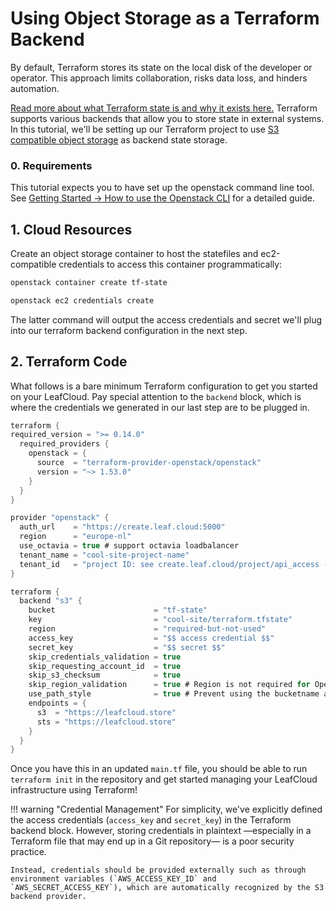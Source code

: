 # Using Object Storage as a Terraform Backend

By default, Terraform stores its state on the local disk of the developer or operator. This approach limits collaboration, risks data loss, and hinders automation.

[Read more about what Terraform state is and why it exists here.](https://developer.hashicorp.com/terraform/language/state)
Terraform supports various backends that allow you to store state in external systems. In this tutorial, we'll be setting up our Terraform project to use [S3 compatible object storage](https://developer.hashicorp.com/terraform/language/backend/s3) as backend state storage.


### 0. Requirements

This tutorial expects you to have set up the openstack command line tool. See [Getting Started -> How to use the Openstack CLI](../../Getting-Started/Using-Openstack-CLI) for a detailed guide.

## 1. Cloud Resources

Create an object storage container to host the statefiles and ec2-compatible credentials to access this container programmatically:
```bash
openstack container create tf-state
```
```bash
openstack ec2 credentials create
```
The latter command will output the access credentials and secret we'll plug into our terraform backend configuration in the next step.


## 2. Terraform Code

What follows is a bare minimum Terraform configuration to get you started on your LeafCloud. Pay special attention to the `backend` block, which is where the credentials we generated in our last step are to be plugged in.
```C
terraform {
required_version = ">= 0.14.0"
  required_providers {
    openstack = {
      source  = "terraform-provider-openstack/openstack"
      version = "~> 1.53.0"
    }
  }
}

provider "openstack" {
  auth_url    = "https://create.leaf.cloud:5000"
  region      = "europe-nl"
  use_octavia = true # support octavia loadbalancer
  tenant_name = "cool-site-project-name"
  tenant_id   = "project ID: see create.leaf.cloud/project/api_access -> view credentials"
}

terraform {
  backend "s3" {
    bucket                      = "tf-state"
    key                         = "cool-site/terraform.tfstate"
    region                      = "required-but-not-used"
    access_key                  = "$$ access credential $$"
    secret_key                  = "$$ secret $$"
    skip_credentials_validation = true
    skip_requesting_account_id  = true
    skip_s3_checksum            = true
    skip_region_validation      = true # Region is not required for Openstack S3 Swift
    use_path_style              = true # Prevent using the bucketname as the hostname
    endpoints = {
      s3  = "https://leafcloud.store"
      sts = "https://leafcloud.store"
    }
  }
}
```

Once you have this in an updated `main.tf` file, you should be able to run `terraform init` in the repository and get started managing your LeafCloud infrastructure using Terraform!

!!! warning "Credential Management"
    For simplicity, we've explicitly defined the access credentials (`access_key` and `secret_key`) in the Terraform backend block. However, storing credentials in plaintext —especially in a Terraform file that may end up in a Git repository— is a poor security practice.

    Instead, credentials should be provided externally such as through environment variables (`AWS_ACCESS_KEY_ID` and `AWS_SECRET_ACCESS_KEY`), which are automatically recognized by the S3 backend provider.
